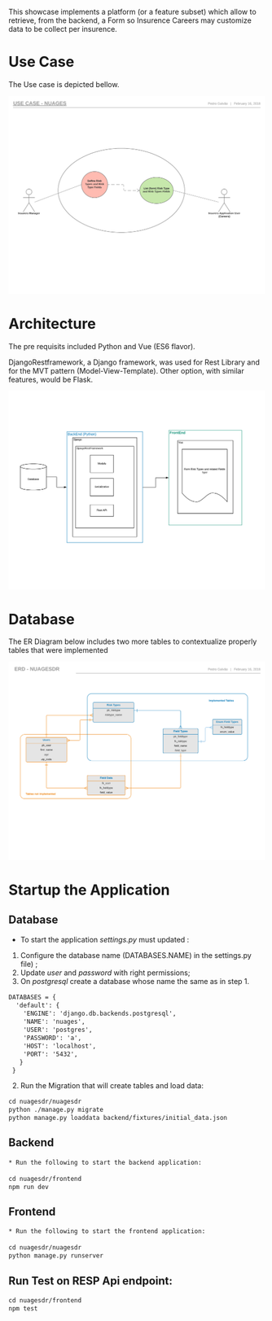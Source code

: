 
This showcase implements a platform (or a feature subset) which allow to retrieve, from the backend, a Form so Insurence Careers may customize data to be collect per insurence.

# Use Case

The Use case is depicted bellow.

![Use Case](https://github.com/taquiles/nuagesdr/blob/master/docs/Use_Case-Nuages.png)

# Architecture

The pre requisits included Python and Vue (ES6 flavor).

DjangoRestframework, a Django framework, was used for Rest Library and for the MVT pattern (Model-View-Template). Other option, with similar features, would be Flask.

![System-Components](https://github.com/taquiles/nuagesdr/blob/master/docs/Stack-System-Components.png)

# Database

The ER Diagram below includes two more tables to contextualize properly tables that were implemented

![ERD](https://github.com/taquiles/nuagesdr/blob/master/docs/ERD-NuagesDR.png)


# Startup the Application

## Database 
  
  * To start the application *settings.py* must updated :
  1. Configure the database name (DATABASES.NAME) in the settings.py file) ;
  2. Update *user* and *password* with right permissions;
  3. On *postgresql* create a database whose name the same as in step 1.
  
    DATABASES = {
      'default': {
        'ENGINE': 'django.db.backends.postgresql',
        'NAME': 'nuages',
        'USER': 'postgres',
        'PASSWORD': 'a',
        'HOST': 'localhost',
        'PORT': '5432',
       }
     }   
  
  2. Run the Migration that will create tables and load data:
  
    cd nuagesdr/nuagesdr
    python ./manage.py migrate
    python manage.py loaddata backend/fixtures/initial_data.json 

## Backend

	* Run the following to start the backend application:
	
    cd nuagesdr/frontend
    npm run dev

## Frontend

	* Run the following to start the frontend application:
		 
    cd nuagesdr/nuagesdr
    python manage.py runserver

## Run Test on RESP Api endpoint:

	cd nuagesdr/frontend
	npm test

	




